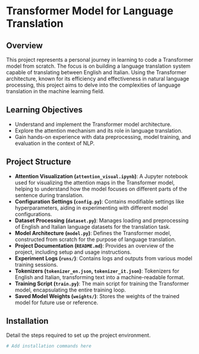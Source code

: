 # Transformer Model for Language Translation

## Overview
This project represents a personal journey in learning to code a Transformer model from scratch. The focus is on building a language translation system capable of translating between English and Italian. Using the Transformer architecture, known for its efficiency and effectiveness in natural language processing, this project aims to delve into the complexities of language translation in the machine learning field.

## Learning Objectives
- Understand and implement the Transformer model architecture.
- Explore the attention mechanism and its role in language translation.
- Gain hands-on experience with data preprocessing, model training, and evaluation in the context of NLP.

## Project Structure
- **Attention Visualization (`attention_visual.ipynb`)**: A Jupyter notebook used for visualizing the attention maps in the Transformer model, helping to understand how the model focuses on different parts of the sentence during translation.
- **Configuration Settings (`config.py`)**: Contains modifiable settings like hyperparameters, aiding in experimenting with different model configurations.
- **Dataset Processing (`dataset.py`)**: Manages loading and preprocessing of English and Italian language datasets for the translation task.
- **Model Architecture (`model.py`)**: Defines the Transformer model, constructed from scratch for the purpose of language translation.
- **Project Documentation (`README.md`)**: Provides an overview of the project, including setup and usage instructions.
- **Experiment Logs (`runs/`)**: Contains logs and outputs from various model training sessions.
- **Tokenizers (`tokenizer_en.json`, `tokenizer_it.json`)**: Tokenizers for English and Italian, transforming text into a machine-readable format.
- **Training Script (`train.py`)**: The main script for training the Transformer model, encapsulating the entire training loop.
- **Saved Model Weights (`weights/`)**: Stores the weights of the trained model for future use or reference.

## Installation
Detail the steps required to set up the project environment.

```bash
# Add installation commands here
